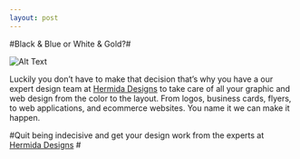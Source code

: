 ```yaml
---
layout: post
---
```

#Black & Blue or White & Gold?#


![Alt Text](http://a.abcnews.com/images/Health/ht_color_dress_light_original_dark_jc_150227_16x9_992.jpg)


Luckily you don’t have to make that decision that’s why you have a our expert design team at [Hermida Designs](http://joelhermida.me) to take care of all your graphic and web design from the color to the layout. From logos, business cards, flyers, to web applications, and ecommerce websites. You name it we can make it happen. 

#Quit being indecisive and get your design work from the experts at [Hermida Designs](http://joelhermida.me) #
